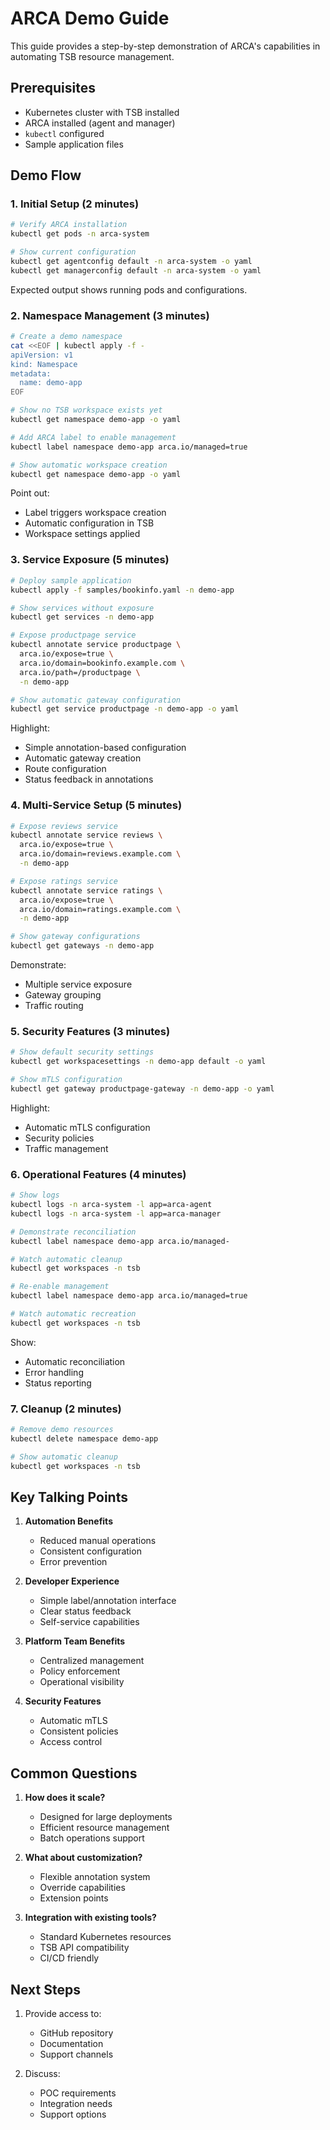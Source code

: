 # ARCA Demo Guide

This guide provides a step-by-step demonstration of ARCA's capabilities in automating TSB resource management.

## Prerequisites

- Kubernetes cluster with TSB installed
- ARCA installed (agent and manager)
- `kubectl` configured
- Sample application files

## Demo Flow

### 1. Initial Setup (2 minutes)

```bash
# Verify ARCA installation
kubectl get pods -n arca-system

# Show current configuration
kubectl get agentconfig default -n arca-system -o yaml
kubectl get managerconfig default -n arca-system -o yaml
```

Expected output shows running pods and configurations.

### 2. Namespace Management (3 minutes)

```bash
# Create a demo namespace
cat <<EOF | kubectl apply -f -
apiVersion: v1
kind: Namespace
metadata:
  name: demo-app
EOF

# Show no TSB workspace exists yet
kubectl get namespace demo-app -o yaml

# Add ARCA label to enable management
kubectl label namespace demo-app arca.io/managed=true

# Show automatic workspace creation
kubectl get namespace demo-app -o yaml
```

Point out:
- Label triggers workspace creation
- Automatic configuration in TSB
- Workspace settings applied

### 3. Service Exposure (5 minutes)

```bash
# Deploy sample application
kubectl apply -f samples/bookinfo.yaml -n demo-app

# Show services without exposure
kubectl get services -n demo-app

# Expose productpage service
kubectl annotate service productpage \
  arca.io/expose=true \
  arca.io/domain=bookinfo.example.com \
  arca.io/path=/productpage \
  -n demo-app

# Show automatic gateway configuration
kubectl get service productpage -n demo-app -o yaml
```

Highlight:
- Simple annotation-based configuration
- Automatic gateway creation
- Route configuration
- Status feedback in annotations

### 4. Multi-Service Setup (5 minutes)

```bash
# Expose reviews service
kubectl annotate service reviews \
  arca.io/expose=true \
  arca.io/domain=reviews.example.com \
  -n demo-app

# Expose ratings service
kubectl annotate service ratings \
  arca.io/expose=true \
  arca.io/domain=ratings.example.com \
  -n demo-app

# Show gateway configurations
kubectl get gateways -n demo-app
```

Demonstrate:
- Multiple service exposure
- Gateway grouping
- Traffic routing

### 5. Security Features (3 minutes)

```bash
# Show default security settings
kubectl get workspacesettings -n demo-app default -o yaml

# Show mTLS configuration
kubectl get gateway productpage-gateway -n demo-app -o yaml
```

Highlight:
- Automatic mTLS configuration
- Security policies
- Traffic management

### 6. Operational Features (4 minutes)

```bash
# Show logs
kubectl logs -n arca-system -l app=arca-agent
kubectl logs -n arca-system -l app=arca-manager

# Demonstrate reconciliation
kubectl label namespace demo-app arca.io/managed-

# Watch automatic cleanup
kubectl get workspaces -n tsb

# Re-enable management
kubectl label namespace demo-app arca.io/managed=true

# Watch automatic recreation
kubectl get workspaces -n tsb
```

Show:
- Automatic reconciliation
- Error handling
- Status reporting

### 7. Cleanup (2 minutes)

```bash
# Remove demo resources
kubectl delete namespace demo-app

# Show automatic cleanup
kubectl get workspaces -n tsb
```

## Key Talking Points

1. **Automation Benefits**
   - Reduced manual operations
   - Consistent configuration
   - Error prevention

2. **Developer Experience**
   - Simple label/annotation interface
   - Clear status feedback
   - Self-service capabilities

3. **Platform Team Benefits**
   - Centralized management
   - Policy enforcement
   - Operational visibility

4. **Security Features**
   - Automatic mTLS
   - Consistent policies
   - Access control

## Common Questions

1. **How does it scale?**
   - Designed for large deployments
   - Efficient resource management
   - Batch operations support

2. **What about customization?**
   - Flexible annotation system
   - Override capabilities
   - Extension points

3. **Integration with existing tools?**
   - Standard Kubernetes resources
   - TSB API compatibility
   - CI/CD friendly

## Next Steps

1. Provide access to:
   - GitHub repository
   - Documentation
   - Support channels

2. Discuss:
   - POC requirements
   - Integration needs
   - Support options 